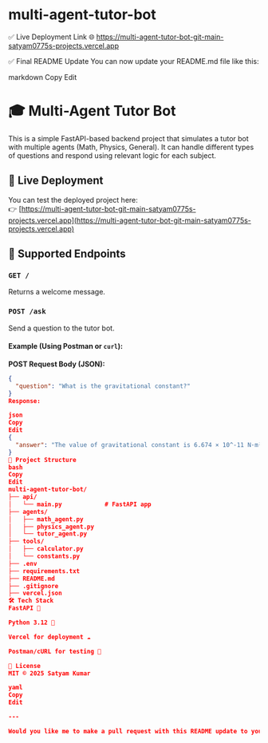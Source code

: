 # multi-agent-tutor-bot
✅ Live Deployment Link
🌐 https://multi-agent-tutor-bot-git-main-satyam0775s-projects.vercel.app

✅ Final README Update
You can now update your README.md file like this:

markdown
Copy
Edit
# 🎓 Multi-Agent Tutor Bot

This is a simple FastAPI-based backend project that simulates a tutor bot with multiple agents (Math, Physics, General). It can handle different types of questions and respond using relevant logic for each subject.

## 🚀 Live Deployment

You can test the deployed project here:  
👉 [https://multi-agent-tutor-bot-git-main-satyam0775s-projects.vercel.app](https://multi-agent-tutor-bot-git-main-satyam0775s-projects.vercel.app)

## 🧠 Supported Endpoints

### `GET /`
Returns a welcome message.

### `POST /ask`
Send a question to the tutor bot.

#### Example (Using Postman or `curl`):
**POST Request Body (JSON):**
```json
{
  "question": "What is the gravitational constant?"
}
Response:

json
Copy
Edit
{
  "answer": "The value of gravitational constant is 6.674 × 10^-11 N·m²/kg²"
}
📁 Project Structure
bash
Copy
Edit
multi-agent-tutor-bot/
├── api/
│   └── main.py            # FastAPI app
├── agents/
│   ├── math_agent.py
│   ├── physics_agent.py
│   └── tutor_agent.py
├── tools/
│   ├── calculator.py
│   └── constants.py
├── .env
├── requirements.txt
├── README.md
├── .gitignore
├── vercel.json
🛠️ Tech Stack
FastAPI 🚀

Python 3.12 🐍

Vercel for deployment ☁️

Postman/cURL for testing 🔧

📄 License
MIT © 2025 Satyam Kumar

yaml
Copy
Edit

---

Would you like me to make a pull request with this README update to your GitHub repo?
